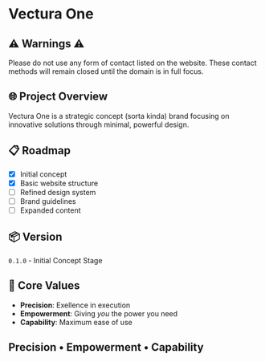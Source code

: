 # Vectura One

## ⚠️ Warnings ⚠️
Please do not use any form of contact listed on the website. These contact methods will remain closed until the domain is in full focus.

## 🌐 Project Overview
Vectura One is a strategic concept (sorta kinda) brand focusing on innovative solutions through minimal, powerful design.

## 📋 Roadmap
- [x] Initial concept
- [x] Basic website structure
- [ ] Refined design system
- [ ] Brand guidelines
- [ ] Expanded content

## 📦 Version
`0.1.0` - Initial Concept Stage

## 🎯 Core Values
- **Precision**: Exellence in execution
- **Empowerment**: Giving *you* the power you need
- **Capability**: Maximum ease of use

## Precision • Empowerment • Capability
